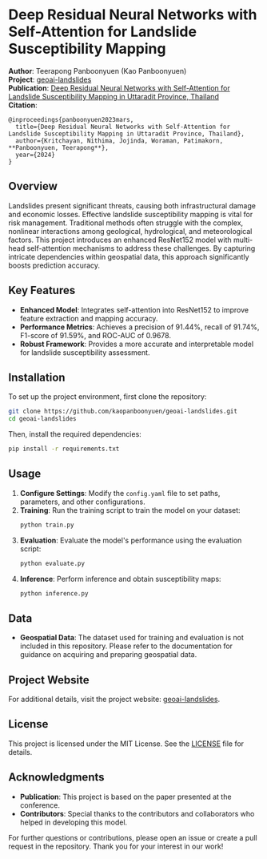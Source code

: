 # Deep Residual Neural Networks with Self-Attention for Landslide Susceptibility Mapping

**Author**: Teerapong Panboonyuen (Kao Panboonyuen)  
**Project**: [geoai-landslides](https://github.com/kaopanboonyuen/geoai-landslides)  
**Publication**: [Deep Residual Neural Networks with Self-Attention for Landslide Susceptibility Mapping in Uttaradit Province, Thailand](https://kaopanboonyuen.github.io/geoai-landslides)  
**Citation**: 
```
@inproceedings{panboonyuen2023mars,
  title={Deep Residual Neural Networks with Self-Attention for Landslide Susceptibility Mapping in Uttaradit Province, Thailand},
  author={Kritchayan, Nithima, Jojinda, Woraman, Patimakorn, **Panboonyuen, Teerapong**},
  year={2024}
}
```

## Overview

Landslides present significant threats, causing both infrastructural damage and economic losses. Effective landslide susceptibility mapping is vital for risk management. Traditional methods often struggle with the complex, nonlinear interactions among geological, hydrological, and meteorological factors. This project introduces an enhanced ResNet152 model with multi-head self-attention mechanisms to address these challenges. By capturing intricate dependencies within geospatial data, this approach significantly boosts prediction accuracy.

## Key Features

- **Enhanced Model**: Integrates self-attention into ResNet152 to improve feature extraction and mapping accuracy.
- **Performance Metrics**: Achieves a precision of 91.44%, recall of 91.74%, F1-score of 91.59%, and ROC-AUC of 0.9678.
- **Robust Framework**: Provides a more accurate and interpretable model for landslide susceptibility assessment.

## Installation

To set up the project environment, first clone the repository:

```bash
git clone https://github.com/kaopanboonyuen/geoai-landslides.git
cd geoai-landslides
```

Then, install the required dependencies:

```bash
pip install -r requirements.txt
```

## Usage

1. **Configure Settings**: Modify the `config.yaml` file to set paths, parameters, and other configurations.
2. **Training**: Run the training script to train the model on your dataset:
    ```bash
    python train.py
    ```
3. **Evaluation**: Evaluate the model's performance using the evaluation script:
    ```bash
    python evaluate.py
    ```
4. **Inference**: Perform inference and obtain susceptibility maps:
    ```bash
    python inference.py
    ```

## Data

- **Geospatial Data**: The dataset used for training and evaluation is not included in this repository. Please refer to the documentation for guidance on acquiring and preparing geospatial data.

## Project Website

For additional details, visit the project website: [geoai-landslides](https://kaopanboonyuen.github.io/geoai-landslides).

## License

This project is licensed under the MIT License. See the [LICENSE](LICENSE) file for details.

## Acknowledgments

- **Publication**: This project is based on the paper presented at the conference.
- **Contributors**: Special thanks to the contributors and collaborators who helped in developing this model.

For further questions or contributions, please open an issue or create a pull request in the repository. Thank you for your interest in our work!